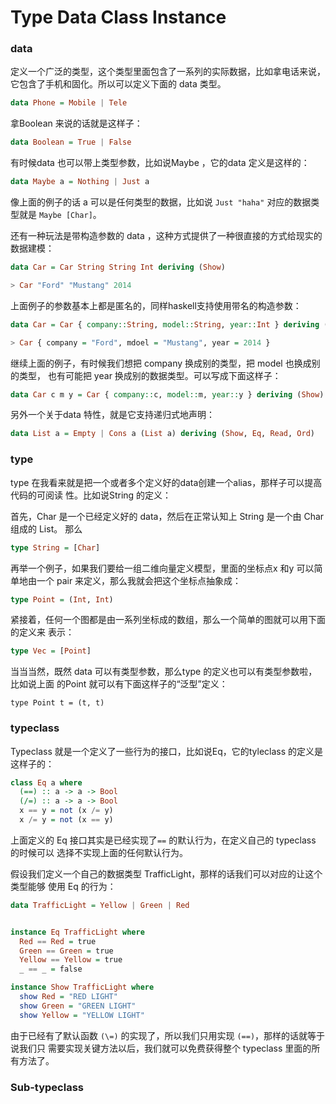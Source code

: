 Type Data Class Instance
========================

### data

定义一个广泛的类型，这个类型里面包含了一系列的实际数据，比如拿电话来说，
它包含了手机和固化。所以可以定义下面的 data 类型。

```haskell
data Phone = Mobile | Tele
```

拿Boolean 来说的话就是这样子：

```haskell
data Boolean = True | False
```

有时候data 也可以带上类型参数，比如说Maybe ，它的data 定义是这样的：

```haskell
data Maybe a = Nothing | Just a
```

像上面的例子的话 a 可以是任何类型的数据，比如说 `Just "haha"` 对应的数据类型就是
`Maybe [Char]`。

还有一种玩法是带构造参数的 data ，这种方式提供了一种很直接的方式给现实的数据建模：

```haskell
data Car = Car String String Int deriving (Show)

> Car "Ford" "Mustang" 2014
```

上面例子的参数基本上都是匿名的，同样haskell支持使用带名的构造参数：

```haskell
data Car = Car { company::String, model::String, year::Int } deriving (Show)

> Car { company = "Ford", mdoel = "Mustang", year = 2014 }
```

继续上面的例子，有时候我们想把 company 换成别的类型，把 model 也换成别的类型，
也有可能把 year 换成别的数据类型。可以写成下面这样子：

```haskell
data Car c m y = Car { company::c, model::m, year::y } deriving (Show)
```

另外一个关于data 特性，就是它支持递归式地声明：

```haskell
data List a = Empty | Cons a (List a) deriving (Show, Eq, Read, Ord)
```

### type

type 在我看来就是把一个或者多个定义好的data创建一个alias，那样子可以提高代码的可阅读
性。比如说String 的定义：

首先，Char 是一个已经定义好的 data，然后在正常认知上 String 是一个由 Char 组成的 List。
那么

```haskell
type String = [Char]
```

再举一个例子，如果我们要给一组二维向量定义模型，里面的坐标点x 和y 可以简单地由一个
pair 来定义，那么我就会把这个坐标点抽象成：


```haskell
type Point = (Int, Int)
```

紧接着，任何一个图都是由一系列坐标成的数组，那么一个简单的图就可以用下面的定义来
表示：

```haskell
type Vec = [Point]
```

当当当然，既然 data 可以有类型参数，那么type 的定义也可以有类型参数啦，比如说上面
的Point 就可以有下面这样子的“泛型”定义：

```hashell
type Point t = (t, t)
```

### typeclass

Typeclass 就是一个定义了一些行为的接口，比如说Eq，它的tyleclass 的定义是这样子的：

```haskell
class Eq a where
  (==) :: a -> a -> Bool
  (/=) :: a -> a -> Bool
  x == y = not (x /= y)
  x /= y = not (x == y)
```

上面定义的 Eq 接口其实是已经实现了`==` 的默认行为，在定义自己的 typeclass 的时候可以
选择不实现上面的任何默认行为。

假设我们定义一个自己的数据类型 TrafficLight，那样的话我们可以对应的让这个类型能够
使用 Eq 的行为：

```haskell
data TrafficLight = Yellow | Green | Red


instance Eq TrafficLight where
  Red == Red = true
  Green == Green = true
  Yellow == Yellow = true
  _ == _ = false

instance Show TrafficLight where
  show Red = "RED LIGHT"
  show Green = "GREEN LIGHT"
  show Yellow = "YELLOW LIGHT"
```

由于已经有了默认函数 `(\=)` 的实现了，所以我们只用实现 `(==)`，那样的话就等于说我们只
需要实现关键方法以后，我们就可以免费获得整个 typeclass 里面的所有方法了。

### Sub-typeclass


